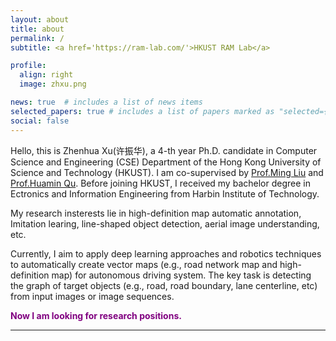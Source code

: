 ```yaml
---
layout: about
title: about
permalink: /
subtitle: <a href='https://ram-lab.com/'>HKUST RAM Lab</a>

profile:
  align: right
  image: zhxu.png

news: true  # includes a list of news items
selected_papers: true # includes a list of papers marked as "selected={true}"
social: false
---
```


Hello, this is Zhenhua Xu(许振华), a 4-th year Ph.D. candidate in Computer Science and Engineering (CSE) Department of the Hong Kong University of Science and Technology (HKUST). I am co-supervised by [Prof.Ming Liu](https://facultyprofiles.ust.hk/profiles.php?profile=ming-liu-eelium) and [Prof.Huamin Qu](http://huamin.org/). Before joining HKUST, I received my bachelor degree in Ectronics and Information Engineering from Harbin Institute of Technology.

My research insterests lie in high-definition map automatic annotation, Imitation learing, line-shaped object detection, aerial image understanding, etc. 

Currently, I aim to apply deep learning approaches and robotics techniques to automatically create vector maps (e.g., road network map and high-definition map) for autonomous driving system. The key task is detecting the graph of target objects (e.g., road, road boundary, lane centerline, etc) from input images or image sequences.


**<span style="color:purple"> Now I am looking for research positions. </span>**

<hr>